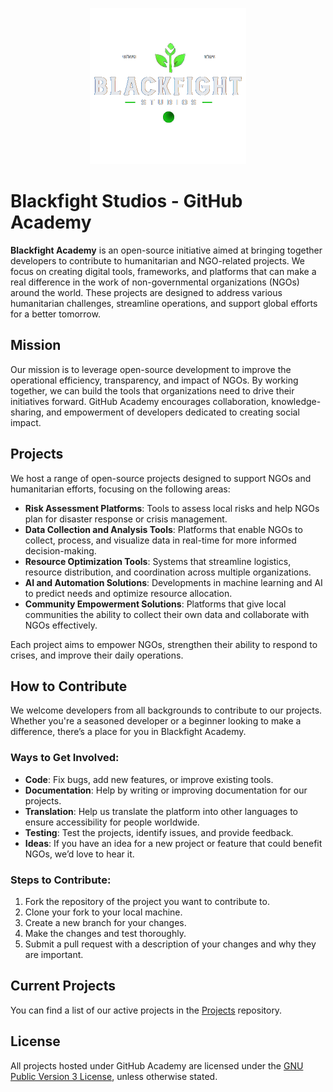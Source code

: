 <p align="center">
  <img src="assets/logo.png" alt="Blackfight Academy Logo" width="250" height="250"/>
</p>

# Blackfight Studios - GitHub Academy

**Blackfight Academy** is an open-source initiative aimed at bringing together developers to contribute to humanitarian and NGO-related projects. We focus on creating digital tools, frameworks, and platforms that can make a real difference in the work of non-governmental organizations (NGOs) around the world. These projects are designed to address various humanitarian challenges, streamline operations, and support global efforts for a better tomorrow.

## Mission

Our mission is to leverage open-source development to improve the operational efficiency, transparency, and impact of NGOs. By working together, we can build the tools that organizations need to drive their initiatives forward. GitHub Academy encourages collaboration, knowledge-sharing, and empowerment of developers dedicated to creating social impact.

## Projects

We host a range of open-source projects designed to support NGOs and humanitarian efforts, focusing on the following areas:

- **Risk Assessment Platforms**: Tools to assess local risks and help NGOs plan for disaster response or crisis management.
- **Data Collection and Analysis Tools**: Platforms that enable NGOs to collect, process, and visualize data in real-time for more informed decision-making.
- **Resource Optimization Tools**: Systems that streamline logistics, resource distribution, and coordination across multiple organizations.
- **AI and Automation Solutions**: Developments in machine learning and AI to predict needs and optimize resource allocation.
- **Community Empowerment Solutions**: Platforms that give local communities the ability to collect their own data and collaborate with NGOs effectively.

Each project aims to empower NGOs, strengthen their ability to respond to crises, and improve their daily operations.

## How to Contribute

We welcome developers from all backgrounds to contribute to our projects. Whether you're a seasoned developer or a beginner looking to make a difference, there’s a place for you in Blackfight Academy.

### Ways to Get Involved:

- **Code**: Fix bugs, add new features, or improve existing tools.
- **Documentation**: Help by writing or improving documentation for our projects.
- **Translation**: Help us translate the platform into other languages to ensure accessibility for people worldwide.
- **Testing**: Test the projects, identify issues, and provide feedback.
- **Ideas**: If you have an idea for a new project or feature that could benefit NGOs, we’d love to hear it.

### Steps to Contribute:

1. Fork the repository of the project you want to contribute to.
2. Clone your fork to your local machine.
3. Create a new branch for your changes.
4. Make the changes and test thoroughly.
5. Submit a pull request with a description of your changes and why they are important.

## Current Projects

You can find a list of our active projects in the [Projects](https://github.com/Blackfight-Studios/Projects) repository.

## License

All projects hosted under GitHub Academy are licensed under the [GNU Public Version 3 License](https://opensource.org/license/gpl-3-0), unless otherwise stated.
